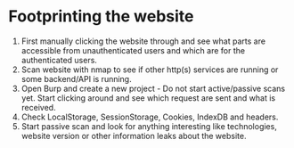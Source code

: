 # Footprinting the website 

1. First manually clicking the website through and see what parts are accessible from unauthenticated users and which are for the authenticated users. 
2. Scan website with nmap to see if other http(s) services are running or some backend/API is running.
3. Open Burp and create a new project - Do not start active/passive scans yet. Start clicking around and see which request are sent and what is received. 
4. Check LocalStorage, SessionStorage, Cookies, IndexDB and headers.
5. Start passive scan and look for anything interesting like technologies, website version or other information leaks about the website.
